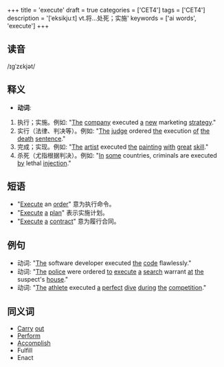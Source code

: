 +++
title = 'execute'
draft = true
categories = ['CET4']
tags = ['CET4']
description = '[ˈeksikjuːt] vt.将…处死；实施'
keywords = ['ai words', 'execute']
+++

## 读音
/ɪɡˈzɛkjət/

## 释义
- **动词**:
1. 执行；实施。例如: "[The](/zh/post/the/) [company](/zh/post/company/) executed [a](/zh/post/a/) [new](/zh/post/new/) marketing [strategy](/zh/post/strategy/)."
2. 实行（法律、判决等）。例如: "[The](/zh/post/the/) [judge](/zh/post/judge/) ordered [the](/zh/post/the/) execution [of](/zh/post/of/) [the](/zh/post/the/) [death](/zh/post/death/) [sentence](/zh/post/sentence/)."
3. 完成；实现。例如: "[The](/zh/post/the/) [artist](/zh/post/artist/) executed [the](/zh/post/the/) [painting](/zh/post/painting/) [with](/zh/post/with/) [great](/zh/post/great/) [skill](/zh/post/skill/)."
4. 杀死（尤指根据判决）。例如: "[In](/zh/post/in/) [some](/zh/post/some/) countries, criminals are executed [by](/zh/post/by/) lethal [injection](/zh/post/injection/)."

## 短语
- "[Execute](/zh/post/execute/) an [order](/zh/post/order/)" 意为执行命令。
- "[Execute](/zh/post/execute/) [a](/zh/post/a/) [plan](/zh/post/plan/)" 表示实施计划。
- "[Execute](/zh/post/execute/) [a](/zh/post/a/) [contract](/zh/post/contract/)" 意为履行合同。

## 例句
- 动词: "[The](/zh/post/the/) software developer executed [the](/zh/post/the/) [code](/zh/post/code/) flawlessly."
- 动词: "[The](/zh/post/the/) [police](/zh/post/police/) were ordered [to](/zh/post/to/) [execute](/zh/post/execute/) [a](/zh/post/a/) [search](/zh/post/search/) warrant [at](/zh/post/at/) [the](/zh/post/the/) suspect's [house](/zh/post/house/)."
- 动词: "[The](/zh/post/the/) [athlete](/zh/post/athlete/) executed [a](/zh/post/a/) [perfect](/zh/post/perfect/) [dive](/zh/post/dive/) [during](/zh/post/during/) [the](/zh/post/the/) [competition](/zh/post/competition/)."

## 同义词
- [Carry](/zh/post/carry/) [out](/zh/post/out/)
- [Perform](/zh/post/perform/)
- [Accomplish](/zh/post/accomplish/)
- Fulfill
- Enact
